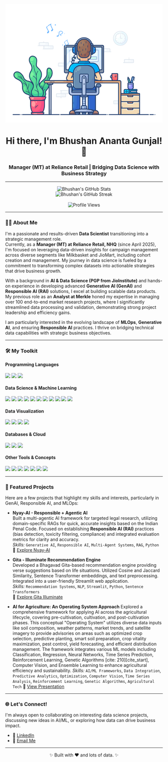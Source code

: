 <div align="center">
  <img src="https://github.com/BhushanGunjal/BhushanGunjal/blob/main/238353480-219bcc70-f5dc-466b-9a60-29653d8e8433.gif" width="1000" /> 

  <h1>Hi there, I'm Bhushan Ananta Gunjal! 👋</h1>
  <h3>Manager (MT) at Reliance Retail | Bridging Data Science with Business Strategy</h3>
</div>

---

<div align="center">
  <img src="https://github-readme-stats.vercel.app/api?username=BhushanGunjal&show_icons=true&theme=dark&include_all_commits=true&count_private=true" alt="Bhushan's GitHub Stats" />
  <br />
  <img src="https://github-readme-streak-stats.herokuapp.com/?user=BhushanGunjal&theme=dark" alt="Bhushan's GitHub Streak" />
  <br><br />
  <img src="https://komarev.com/ghpvc/?username=BhushanGunjal&label=Profile%20Views&color=0e75b6&style=flat" alt="Profile Views" />
</div>

---

### 👩‍💻 About Me

I'm a passionate and results-driven **Data Scientist** transitioning into a strategic management role.  
Currently, as a **Manager (MT) at Reliance Retail, NHQ** (since April 2025), I'm focused on leveraging data-driven insights for campaign management across diverse segments like Milkbasket and JioMart, including cohort creation and management. My journey in data science is fueled by a commitment to transforming complex datasets into actionable strategies that drive business growth.

With a background in **AI & Data Science (PGP from JioInstitute)** and hands-on experience in developing advanced **Generative AI (GenAI)** and **Responsible AI (RAI)** solutions, I excel at building scalable data products. My previous role as an **Analyst at Merkle** honed my expertise in managing over 100 end-to-end market research projects, where I significantly streamlined data processing and validation, demonstrating strong project leadership and efficiency gains.

I am particularly interested in the evolving landscape of **MLOps**, **Generative AI**, and ensuring **Responsible AI** practices. I thrive on bridging technical data capabilities with strategic business objectives.

---

### 🛠️ My Toolkit

#### **Programming Languages**
<p align="left">
  <img src="https://img.shields.io/badge/Python-3776AB?style=for-the-badge&logo=python&logoColor=white" />
  <img src="https://img.shields.io/badge/R-276DC3?style=for-the-badge&logo=r&logoColor=white" />
  <img src="https://img.shields.io/badge/SQL-4479A1?style=for-the-badge&logo=postgresql&logoColor=white" />
</p>

#### **Data Science & Machine Learning**
<p align="left">
  <img src="https://img.shields.io/badge/Pandas-150458?style=for-the-badge&logo=pandas&logoColor=white" />
  <img src="https://img.shields.io/badge/NumPy-013243?style=for-the-badge&logo=numpy&logoColor=white" />
  <img src="https://img.shields.io/badge/Scikit--learn-F7931E?style=for-the-badge&logo=scikit-learn&logoColor=white" />
  <img src="https://img.shields.io/badge/TensorFlow-FF6F00?style=for-the-badge&logo=tensorflow&logoColor=white" />
  <img src="https://img.shields.io/badge/PyTorch-EE4C2C?style=for-the-badge&logo=pytorch&logoColor=white" />
  <img src="https://img.shields.io/badge/Keras-D00000?style=for-the-badge&logo=keras&logoColor=white" />
  <img src="https://img.shields.io/badge/XGBoost-0D819D?style=for-the-badge&logo=xgboost&logoColor=white" />
  <img src="https://img.shields.io/badge/GenAI-000000?style=for-the-badge&logo=openai&logoColor=white" />
  <img src="https://img.shields.io/badge/LangChain-FF6C37?style=for-the-badge&logo=chainlink&logoColor=white" />
  <img src="https://img.shields.io/badge/Responsible_AI-0A66C2?style=for-the-badge&logo=microsoft&logoColor=white" />
  <img src="https://img.shields.io/badge/NLP-4285F4?style=for-the-badge&logo=natural-language-processing&logoColor=white" />
</p>

#### **Data Visualization**
<p align="left">
  <img src="https://img.shields.io/badge/Matplotlib-11557C?style=for-the-badge&logo=matplotlib&logoColor=white" />
  <img src="https://img.shields.io/badge/Seaborn-30A3DC?style=for-the-badge&logo=seaborn&logoColor=white" />
  <img src="https://img.shields.io/badge/Plotly-239120?style=for-the-badge&logo=plotly&logoColor=white" />
  <img src="https://img.shields.io/badge/Tableau-E97627?style=for-the-badge&logo=tableau&logoColor=white" />
</p>

#### **Databases & Cloud**
<p align="left">
  <img src="https://img.shields.io/badge/PostgreSQL-316192?style=for-the-badge&logo=postgresql&logoColor=white" />
  <img src="https://img.shields.io/badge/AWS-232F3E?style=for-the-badge&logo=amazon-aws&logoColor=white" />
  <img src="https://img.shields.io/badge/Google_Cloud-4285F4?style=for-the-badge&logo=google-cloud&logoColor=white" />
</p>

#### **Other Tools & Concepts**
<p align="left">
  <img src="https://img.shields.io/badge/Git-F05032?style=for-the-badge&logo=git&logoColor=white" />
  <img src="https://img.shields.io/badge/Docker-2496ED?style=for-the-badge&logo=docker&logoColor=white" />
  <img src="https://img.shields.io/badge/Jupyter-F37626?style=for-the-badge&logo=jupyter&logoColor=white" />
  <img src="https://img.shields.io/badge/FastAPI-009688?style=for-the-badge&logo=fastapi&logoColor=white" />
  <img src="https://img.shields.io/badge/Streamlit-FF4B4B?style=for-the-badge&logo=streamlit&logoColor=white" />
  <img src="https://img.shields.io/badge/MLOps-blueviolet?style=for-the-badge&logo=mlflow&logoColor=white" />
  <img src="https://img.shields.io/badge/SPSS-3665A2?style=for-the-badge&logo=ibm&logoColor=white" />
</p>

---

### 🚀 Featured Projects

Here are a few projects that highlight my skills and interests, particularly in GenAI, Responsible AI, and MLOps:

- **Nyay-AI - Responsible + Agentic AI**  
  Built a multi-agentic AI framework for targeted legal research, utilizing domain-specific RAGs for quick, accurate insights based on the Indian Penal Code. Focused on establishing **Responsible AI (RAI)** practices (bias detection, toxicity filtering, compliance) and integrated evaluation metrics for clarity and accuracy.  
  *Skills:* `Generative AI`, `Responsible AI`, `Multi-Agent Systems`, `RAG`, `Python`  
  🔗 [Explore Nyay-AI](https://github.com/BhushanGunjal/RAI_Legal_Agent)

- **Gita - Illuminate Recommendation Engine**  
  Developed a Bhagavad Gita-based recommendation engine providing verse suggestions based on life situations. Utilized Cosine and Jaccard Similarity, Sentence Transformer embeddings, and text preprocessing. Integrated into a user-friendly Streamlit web application.  
  *Skills:* `Recommendation Systems`, `NLP`, `Streamlit`, `Python`, `Sentence Transformers`  
  🔗 [Explore Gita Illuminate](https://github.com/BhushanGunjal/Gita-Illuminate)

- **AI for Agriculture: An Operating System Approach**
  Explored a comprehensive framework for applying AI across the agricultural lifecycle, covering pre-cultivation, cultivation, and post-cultivation phases. This conceptual "Operating System" utilizes diverse data inputs like soil composition, weather patterns, market trends, and satellite imagery to provide advisories on areas such as optimized crop selection, predictive planting, smart soil preparation, crop vitality maximization, pest control, yield forecasting, and efficient distribution management.
The framework integrates various ML models including Classification, Regression, Neural Networks, Time Series Prediction, Reinforcement Learning, Genetic Algorithms [cite: 210][cite_start], Computer Vision, and Ensemble Learning to enhance agricultural efficiency and sustainability.
  *Skills:* `AI/ML Frameworks`, `Data Integration`, `Predictive Analytics`, `Optimization`, `Computer Vision`, `Time Series Analysis`, `Reinforcement Learning`, `Genetic Algorithms`, `Agricultural Tech`
  🔗 [View Presentation](https://www.canva.com/design/DAGOzar5jik/0PFFdcVl5bpb7CfO_qDd5g/edit?utm_content=DAGOzar5jik&utm_campaign=designshare&utm_medium=link2&utm_source=sharebutton)


---

### 🌐 Let's Connect!

I'm always open to collaborating on interesting data science projects, discussing new ideas in AI/ML, or exploring how data can drive business impact.

- 💼 [LinkedIn](https://www.linkedin.com/in/bhushan-gunjal/)
- 📧 [Email Me](mailto:gunjalbhushan68@gmail.com)

---

<p align="center">
  ✨ Built with ❤️ and lots of data. ✨
</p>
